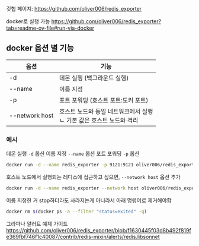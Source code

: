 깃헙 페이지: https://github.com/oliver006/redis_exporter

docker로 실행 가능
https://github.com/oliver006/redis_exporter?tab=readme-ov-file#run-via-docker

## docker 옵션 별 기능

| 옵션             | 기능                                         |
| -------------- | ------------------------------------------ |
| -d             | 데몬 실행 (백그라운드 실행)                           |
| --name         | 이름 지정                                      |
| -p             | 포트 포워딩 (호스트 포트:도커 포트)                      |
| --network host | 호스트 노드와 동일 네트워크에서 실행<br>ㄴ 기본 값은 호스트 노드와 격리 |
### 예시
데몬 실행 `-d` 옵션
이름 지정 `--name` 옵션
포트 포워딩 `-p` 옵션
```bash
docker run -d --name redis_exporter -p 9121:9121 oliver006/redis_exporter
```

호스트 노드에서 실행되는 레디스에 접근하고 싶으면, `--network host` 옵션 추가
```bash
docker run -d --name redis_exporter --network host oliver006/redis_exporter
```

이름 지정한 거 stop하더라도 사라지는게 아니라서 아래 명령어로 제거해야함
```bash
docker rm $(docker ps -a --filter "status=exited" -q)
```


그라파나 알러트 예제 가이드
https://github.com/oliver006/redis_exporter/blob/f1630445f03d8b492f819fe369fbf746f1c40087/contrib/redis-mixin/alerts/redis.libsonnet
